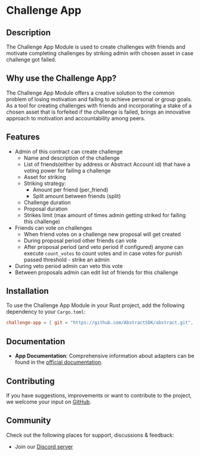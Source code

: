 # Challenge App

## Description

The Challenge App Module is used to create challenges with friends and motivate completing challenges by striking admin with chosen asset in case challenge got failed.

## Why use the Challenge App?

The Challenge App Module offers a creative solution to the common problem of losing motivation and failing to achieve personal or group goals. As a tool for creating challenges with friends and incorporating a stake of a chosen asset that is forfeited if the challenge is failed, brings an innovative approach to motivation and accountability among peers.

## Features
- Admin of this contract can create challenge 
  - Name and description of the challenge
  - List of friends(either by address or Abstract Account id) that have a voting power for failing a challenge
  - Asset for striking
  - Striking strategy:
    - Amount per friend (per_friend)
    - Split amount between friends (split)
  - Challenge duration
  - Proposal duration
  - Strikes limit (max amount of times admin getting striked for failing this challenge)
- Friends can vote on challenges
  - When friend votes on a challenge new proposal will get created
  - During proposal period other friends can vote
  - After proposal period (and veto period if configured) anyone can execute `count_votes` to count votes and in case votes for punish passed threshold - strike an admin
- During veto period admin can veto this vote
- Between proposals admin can edit list of friends for this challenge

## Installation

To use the Challenge App Module in your Rust project, add the following dependency to your `Cargo.toml`:
```toml
challenge-app = { git = "https://github.com/AbstractSDK/abstract.git", tag = "v0.19.0", default-features = false }
```

## Documentation

- **App Documentation**: Comprehensive information about adapters can be found in the [official documentation](https://docs.abstract.money/framework/module_types.html#apps).

## Contributing

If you have suggestions, improvements or want to contribute to the project, we welcome your input on [GitHub](https://github.com/AbstractSDK/abstract).

## Community
Check out the following places for support, discussions & feedback:

- Join our [Discord server](https://discord.com/invite/uch3Tq3aym)
